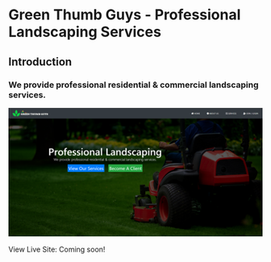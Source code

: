 # Green Thumb Guys - Professional Landscaping Services
## Introduction
### We provide professional residential & commercial landscaping services.

![preview](./public/images/backgrounds/greenapp.png)


View Live Site: Coming soon!